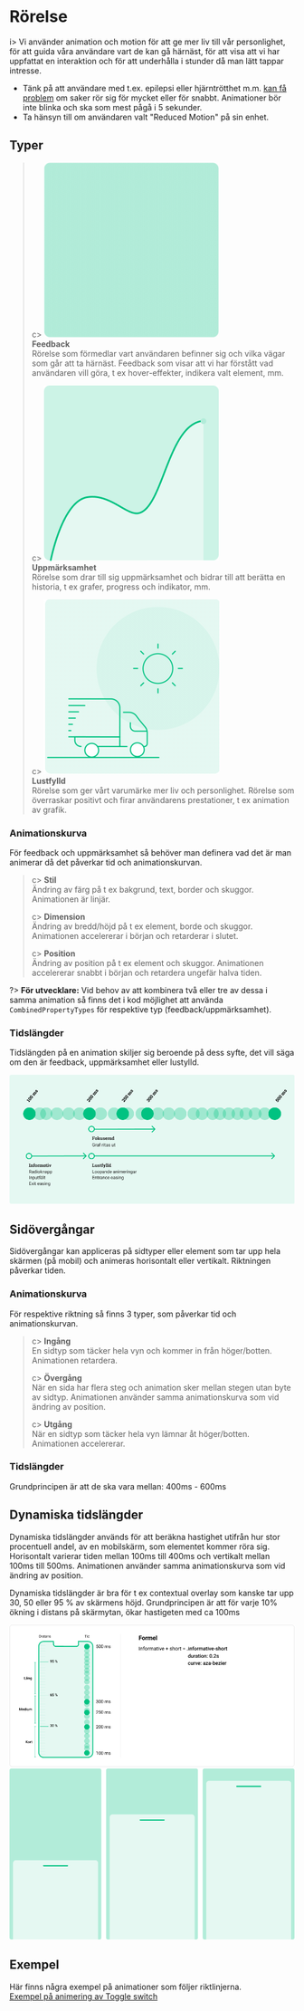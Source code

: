 # Rörelse

i> Vi använder animation och motion för att ge mer liv till vår personlighet, för att guida våra användare vart de kan gå härnäst, för att visa att vi har uppfattat en interaktion och för att underhålla i stunder då man lätt tappar intresse.

- Tänk på att användare med t.ex. epilepsi eller hjärntrötthet m.m. [kan få problem](http://alistapart.com/article/designing-safer-web-animation-for-motion-sensitivity/) om saker rör sig för mycket eller för snabbt. Animationer bör inte blinka och ska som mest pågå i 5 sekunder.
- Ta hänsyn till om användaren valt "Reduced Motion" på sin enhet. 


## Typer

> c> ![Bild feedback](/docs/_media/motion/bild1.png)  
> **Feedback**  
> Rörelse som förmedlar vart användaren befinner sig och vilka vägar som går att ta härnäst. Feedback som visar att vi har förstått vad användaren vill göra, t ex hover-effekter, indikera valt element, mm.
>
> c> ![Bild fokuserad](/docs/_media/motion/bild2.png)  
> **Uppmärksamhet**  
> Rörelse som drar till sig uppmärksamhet och bidrar till att berätta en historia, t ex grafer, progress och indikator, mm.
>
> c> ![Bild lustfylld](/docs/_media/motion/bild3.png)  
> **Lustfylld**  
> Rörelse som ger vårt varumärke mer liv och personlighet. Rörelse som överraskar positivt och firar användarens prestationer, t ex animation av grafik.


### Animationskurva
För feedback och uppmärksamhet så behöver man definera vad det är man animerar då det påverkar tid och animationskurvan.

> c> **Stil**  
> Ändring av färg på t ex bakgrund, text, border och skuggor. Animationen är linjär.  
>
> c> **Dimension**  
> Ändring av bredd/höjd på t ex element, borde och skuggor. Animationen accelererar i början och retarderar i slutet.  
>
> c> **Position**  
> Ändring av position på t ex element och skuggor. Animationen accelererar snabbt i början och retardera ungefär halva tiden.  

?> **För utvecklare:** Vid behov av att kombinera två eller tre av dessa i samma animation så finns det i kod möjlighet att använda `CombinedPropertyTypes` för respektive typ (feedback/uppmärksamhet). 

### Tidslängder
Tidslängden på en animation skiljer sig beroende på dess syfte, det vill säga om den är feedback, uppmärksamhet eller lustylld. 

![Tidslängder](/docs/_media/motion/tidslangder.png)


## Sidövergångar
Sidövergångar kan appliceras på sidtyper eller element som tar upp hela skärmen (på mobil) och animeras horisontalt eller vertikalt. Riktningen påverkar tiden.

### Animationskurva
För respektive riktning så finns 3 typer, som påverkar tid och animationskurvan. 

> c> **Ingång**  
> En sidtyp som täcker hela vyn och kommer in från höger/botten. Animationen retardera.
>
> c> **Övergång**  
> När en sida har flera steg och animation sker mellan stegen utan byte av sidtyp. Animationen använder samma animationskurva som vid ändring av position.
>
> c> **Utgång**  
> När en sidtyp som täcker hela vyn lämnar åt höger/botten. Animationen accelererar.

### Tidslängder
Grundprincipen är att de ska vara mellan: 400ms - 600ms

## Dynamiska tidslängder
Dynamiska tidslängder används för att beräkna hastighet utifrån hur stor procentuell andel, av en mobilskärm, som elementet kommer röra sig. Horisontalt varierar tiden mellan 100ms till 400ms och vertikalt mellan 100ms till 500ms. Animationen använder samma animationskurva som vid ändring av position.

Dynamiska tidslängder är bra för t ex contextual overlay som kanske tar upp 30, 50 eller 95 % av skärmens höjd. Grundprincipen är att för varje 10% ökning i distans på skärmytan, ökar hastigeten med ca 100ms

![Dynamiska Tidslängder](/docs/_media/motion/dynamiska_tidslangder.png)
![Beskrivning...](/docs/_media/motion/tre_olika_co.png)

## Exempel
Här finns några exempel på animationer som följer riktlinjerna.  
[Exempel på animering av Toggle switch ](https://www.avanza.se/sparkonto.html)   
